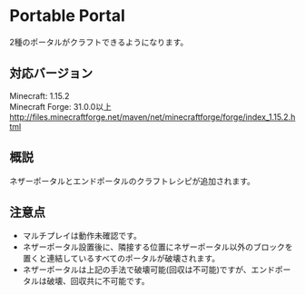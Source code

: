 # Portable Portal
2種のポータルがクラフトできるようになります。

## 対応バージョン
Minecraft: 1.15.2<br>
Minecraft Forge: 31.0.0以上<br>
http://files.minecraftforge.net/maven/net/minecraftforge/forge/index_1.15.2.html

## 概説
ネザーポータルとエンドポータルのクラフトレシピが追加されます。

## 注意点
- マルチプレイは動作未確認です。
- ネザーポータル設置後に、隣接する位置にネザーポータル以外のブロックを置くと連結しているすべてのポータルが破壊されます。
- ネザーポータルは上記の手法で破壊可能(回収は不可能)ですが、エンドポータルは破壊、回収共に不可能です。